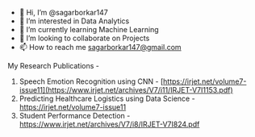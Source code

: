 - 👋 Hi, I’m @sagarborkar147
- 👀 I’m interested in Data Analytics
- 🌱 I’m currently learning Machine Learning
- 💞️ I’m looking to collaborate on Projects
- 📫 How to reach me sagarborkar147@gmail.com



My Research Publications -
1. Speech Emotion Recognition using CNN - [https://irjet.net/volume7-issue11](https://www.irjet.net/archives/V7/i11/IRJET-V7I1153.pdf)
2. Predicting Healthcare Logistics using Data Science - [https://irjet.net/volume7-issue11 ](https://www.irjet.net/archives/V7/i11/IRJET-V7I1154.pdf)
3. Student Performance Detection - https://www.irjet.net/archives/V7/i8/IRJET-V7I824.pdf 
<!---
sagarborkar147/sagarborkar147 is a ✨ special ✨ repository because its `README.md` (this file) appears on your GitHub profile.
You can click the Preview link to take a look at your changes.
--->
